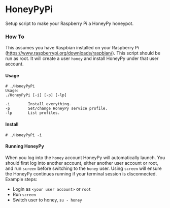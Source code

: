 # HoneyPyPi
Setup script to make your Raspberry Pi a HoneyPy honeypot.

### How To

This assumes you have Raspbian installed on your Raspberry Pi (https://www.raspberrypi.org/downloads/raspbian/). This script should be run as root. It will create a user `honey` and install HoneyPy under that user account.

#### Usage

```
# ./HoneyPyPi 
Usage:
./HoneyPyPi [-i] [-p] [-lp]

-i        Install everything.
-p        Set/change HoneyPy service profile.
-lp       List profiles.
```

#### Install

`# ./HoneyPyPi -i`

#### Running HoneyPy

When you log into the `honey` account HoneyPy will automatically launch. You should first log into another account, either another user account or root, and run `screen` before switching to the `honey` user. Using `screen` will ensure the HoneyPy continues running if your terminal session is disconnected. Example steps:

- Login as `<your user account>` or `root`
- Run `screen`
- Switch user to honey, `su - honey`
